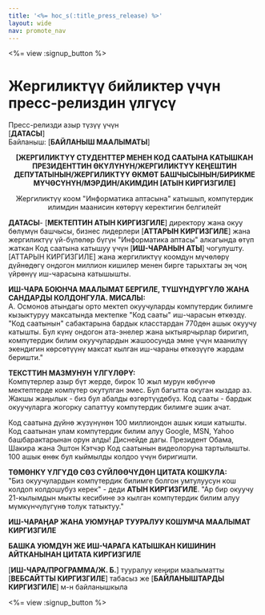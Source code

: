 ```yaml
---
title: '<%= hoc_s(:title_press_release) %>'
layout: wide
nav: promote_nav
---
```

<%= view :signup_button %>

# Жергиликтүү бийликтер үчүн пресс-релиздин үлгүсү

Пресс-релизди азыр түзүү үчүн  
[**ДАТАСЫ**]  
Байланыш: [**БАЙЛАНЫШ МААЛЫМАТЫ**]  
  

<strong><center>[ЖЕРГИЛИКТҮҮ СТУДЕНТТЕР МЕНЕН КОД СААТЫНА КАТЫШКАН ПРЕЗИДЕНТТИН ӨКҮЛҮНҮН/ЖЕРГИЛИКТҮҮ КЕҢЕШТИН ДЕПУТАТЫНЫН/ЖЕРГИЛИКТҮҮ ӨКМӨТ БАШЧЫСЫНЫН/БИРИКМЕ МҮЧӨСҮНҮН/МЭРДИН/АКИМДИН [АТЫН КИРГИЗГИЛЕ]</strong>
  
Жергиликтүү коом "Информатика аптасына" катышып, компүтердик илимдин маанисин көтөрүү керектигин белгилейт</center>   
  


**ДАТАСЫ**- [**МЕКТЕПТИН АТЫН КИРГИЗГИЛЕ**] директору жана окуу бөлүмүн башчысы, бизнес лидерлери [**АТТАРЫН КИРГИЗГИЛЕ**] жана жергиликтүү үй-бүлөлөр бүгүн "Информатика аптасы" алкагында өтүп жаткан Код саатына катышуу үчүн [**ИШ-ЧАРАНЫН АТЫ**] чогулушту. [АТТАРЫН КИРГИЗГИЛЕ] жана жергиликтүү коомдун мүчөлөрү дүйнөдөгү ондогон миллион кишилер менен бирге тарыхтагы эң чоң үйрөнүү иш-чарасына катышышты.

**ИШ-ЧАРА БОЮНЧА МААЛЫМАТ БЕРГИЛЕ, ТҮШҮНДҮРГҮЛӨ ЖАНА САНДАРДЫ КОЛДОНГУЛА. МИСАЛЫ:**  
А. Осмонов атындагы орто мектеп окуучуларды компүтердик билимге кызыктуруу максатында мектепке "Код сааты" иш-чарасын өткөздү. "Код саатынын" сабактарына бардык класстардан 770дөн ашык окуучу катышты. Бул күнү ондогон ата-энелер жана ыктыярчырлар биригип, компүтердик билим окуучулардын жашоосунда эмне үчүн маанилүү экендигин көрсөтүүнү максат кылган иш-чараны өткөзүүгө жардам беришти."

**ТЕКСТТИН МАЗМУНУН ҮЛГҮЛӨРҮ:**  
Компүтерлер азыр бүт жерде, бирок 10 жыл мурун көбүнчө мектептерде компүтер окутулган эмес. Бул багытта окуган кыздар аз. Жакшы жаңылык - биз бул абалды өзгөртүүдөбүз. Код сааты - бардык окуучуларга жогорку сапаттуу компүтердик билимге эшик ачат.

Код саатына дүйнө жүзүнүнөн 100 миллиондон ашык киши катышты. Код саатынан улам компүтердик билим алуу Google, MSN, Yahoo башбарактарынан орун алды! Диснейде дагы. Президент Обама, Шакира жана Эштон Кэтчэр Код саатынын видеолоруна тартылышты. 100 ашык өнөк бул кыймылды колдоо үчүн биригишти.

**ТӨМӨНКҮ ҮЛГҮДӨ СӨЗ СҮЙЛӨӨЧҮДӨН ЦИТАТА КОШКУЛА:**  
"Биз окуучулардын компүтердик билимге болгон умтулуусун кош колдоп колдошубуз керек" - деди **АТЫН КИРГИЗГИЛЕ**. "Ар бир окуучу 21-кылымдын мыкты кесибине ээ кылган компүтердик билим алуу мүмкүнчүлүгүнө толук татыктуу."

**ИШ-ЧАРАҢАР ЖАНА УЮМУҢАР ТУУРАЛУУ КОШУМЧА МААЛЫМАТ КИРГИЗГИЛЕ**

**БАШКА УЮМДУН ЖЕ ИШ-ЧАРАГА КАТЫШКАН КИШИНИН АЙТКАНЫНАН ЦИТАТА КИРГИЗГИЛЕ**

[**ИШ-ЧАРА/ПРОГРАММА/Ж. Б.**] тууралуу кеңири маалыматты [**ВЕБСАЙТТЫ КИРГИЗГИЛЕ**] табасыз же [**БАЙЛАНЫШТАРДЫ КИРГИЗГИЛЕ**] м-н байланышкыла

  
  


<%= view :signup_button %>